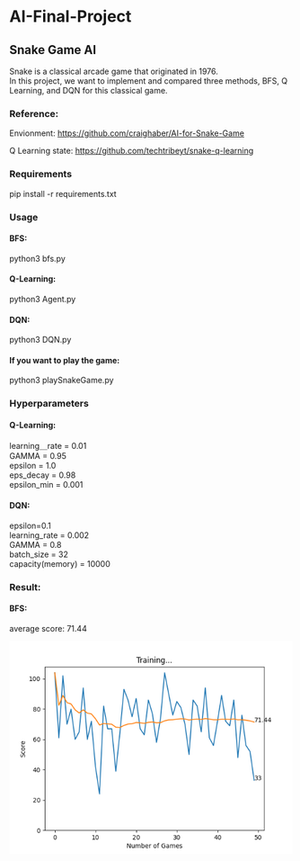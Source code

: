 # AI-Final-Project
## Snake Game AI

Snake is a classical arcade game that originated in 1976.  
In this project, we want to implement and compared three methods, BFS, Q Learning, and DQN for this classical game.

### Reference:
Envionment: https://github.com/craighaber/AI-for-Snake-Game

Q Learning state: https://github.com/techtribeyt/snake-q-learning

### Requirements

pip install -r requirements.txt

### Usage

#### BFS:

python3 bfs.py

#### Q-Learning:

python3 Agent.py

#### DQN:

python3 DQN.py

#### If you want to play the game:

python3 playSnakeGame.py

### Hyperparameters

#### Q-Learning:

learning＿rate = 0.01  
GAMMA = 0.95  
epsilon = 1.0  
eps_decay = 0.98  
epsilon_min = 0.001  

#### DQN:

epsilon=0.1  
learning_rate = 0.002  
GAMMA = 0.8  
batch_size = 32  
capacity(memory) = 10000

### Result:

#### BFS:

average score: 71.44

![alt text](https://github.com/chi1027/AI-Final-Project/blob/main/image/BFS.png)



